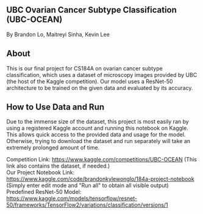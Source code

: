 UBC Ovarian Cancer Subtype Classification (UBC-OCEAN)
-------------------------
By Brandon Lo, Maitreyi Sinha, Kevin Lee

About
-------------------------
This is our final project for CS184A on ovarian cancer subtype classification, which uses a dataset of microscopy images
provided by UBC (the host of the Kaggle competition). Our model uses a ResNet-50 architecture to be trained on the given data
and evaluated by its accuracy.

How to Use Data and Run
-------------------------
Due to the immense size of the dataset, this project is most easily ran by using a registered Kaggle account and running this notebook 
on Kaggle. This allows quick access to the provided data and usage for the model. Otherwise, trying to download the dataset and run separately 
will take an extremely prolonged amount of time.

Competition Link: https://www.kaggle.com/competitions/UBC-OCEAN
(This link also contains the dataset, if needed.)   
Our Project Notebook Link: https://www.kaggle.com/code/brandonkylewonglo/184a-project-notebook
(Simply enter edit mode and "Run all" to obtain all visible output)  
Predefined ResNet-50 Model: https://www.kaggle.com/models/tensorflow/resnet-50/frameworks/TensorFlow2/variations/classification/versions/1
